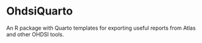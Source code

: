 # OhdsiQuarto

An R package with Quarto templates for exporting useful reports from Atlas and other OHDSI tools.
